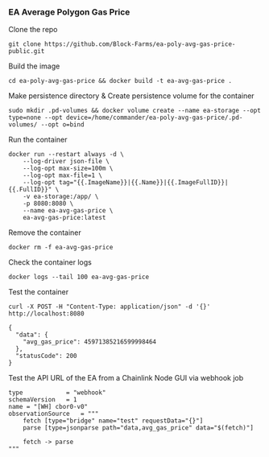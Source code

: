 
### EA Average Polygon Gas Price

Clone the repo
```
git clone https://github.com/Block-Farms/ea-poly-avg-gas-price-public.git
```

Build the image
```
cd ea-poly-avg-gas-price && docker build -t ea-avg-gas-price .
```

Make persistence directory & Create persistence volume for the container
```
sudo mkdir .pd-volumes && docker volume create --name ea-storage --opt type=none --opt device=/home/commander/ea-poly-avg-gas-price/.pd-volumes/ --opt o=bind
```

Run the container
```
docker run --restart always -d \
    --log-driver json-file \
    --log-opt max-size=100m \
    --log-opt max-file=1 \
    --log-opt tag="{{.ImageName}}|{{.Name}}|{{.ImageFullID}}|{{.FullID}}" \
    -v ea-storage:/app/ \
    -p 8080:8080 \
    --name ea-avg-gas-price \
    ea-avg-gas-price:latest
```

Remove the container
```
docker rm -f ea-avg-gas-price
```

Check the container logs
```
docker logs --tail 100 ea-avg-gas-price
```

Test the container
```
curl -X POST -H "Content-Type: application/json" -d '{}' http://localhost:8080
```
```
{
  "data": {
    "avg_gas_price": 45971385216599998464
  },
  "statusCode": 200
}
```

Test the API URL of the EA from a Chainlink Node GUI via webhook job
```
type            = "webhook"
schemaVersion   = 1
name = "[WH] cbor0-v0"
observationSource   = """
    fetch [type="bridge" name="test" requestData="{}"]
    parse [type=jsonparse path="data,avg_gas_price" data="$(fetch)"]

    fetch -> parse
"""
```
